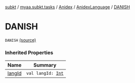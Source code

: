 [subkt](../../../index.md) / [myaa.subkt.tasks](../../index.md) / [Anidex](../index.md) / [AnidexLanguage](index.md) / [DANISH](./-d-a-n-i-s-h.md)

# DANISH

`DANISH` [(source)](https://github.com/Myaamori/SubKt/blob/0.1.9/src/main/kotlin/myaa/subkt/tasks/tasks.kt#L1083)

### Inherited Properties

| Name | Summary |
|---|---|
| [langId](lang-id.md) | `val langId: `[`Int`](https://kotlinlang.org/api/latest/jvm/stdlib/kotlin/-int/index.html) |
